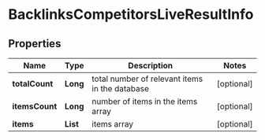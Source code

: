 # BacklinksCompetitorsLiveResultInfo


## Properties

| Name | Type | Description | Notes |
|------------ | ------------- | ------------- | -------------|
**totalCount** | **Long** | total number of relevant items in the database |[optional]|
**itemsCount** | **Long** | number of items in the items array |[optional]|
**items** | **List<BacklinksCompetitorsLiveItem>** | items array |[optional]|